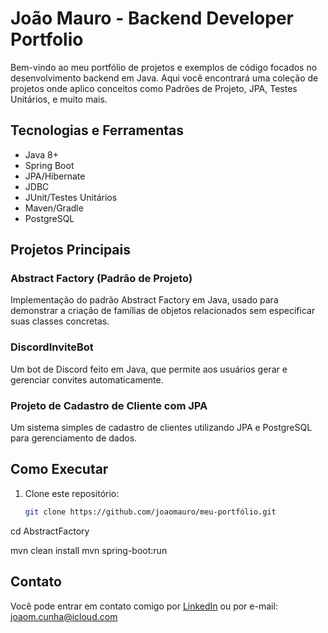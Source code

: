 # João Mauro - Backend Developer Portfolio
Bem-vindo ao meu portfólio de projetos e exemplos de código focados no desenvolvimento backend em Java. Aqui você encontrará uma coleção de projetos onde aplico conceitos como Padrões de Projeto, JPA, Testes Unitários, e muito mais.

## Tecnologias e Ferramentas
- Java 8+
- Spring Boot
- JPA/Hibernate
- JDBC
- JUnit/Testes Unitários
- Maven/Gradle
- PostgreSQL

## Projetos Principais
### Abstract Factory (Padrão de Projeto)
Implementação do padrão Abstract Factory em Java, usado para demonstrar a criação de famílias de objetos relacionados sem especificar suas classes concretas.

### DiscordInviteBot
Um bot de Discord feito em Java, que permite aos usuários gerar e gerenciar convites automaticamente.

### Projeto de Cadastro de Cliente com JPA
Um sistema simples de cadastro de clientes utilizando JPA e PostgreSQL para gerenciamento de dados.

## Como Executar
1. Clone este repositório:
   ```bash
   git clone https://github.com/joaomauro/meu-portfólio.git
cd AbstractFactory

mvn clean install
mvn spring-boot:run

## Contato
Você pode entrar em contato comigo por [LinkedIn](https://www.linkedin.com/in/joão-cunha-78583422a/) ou por e-mail: joaom.cunha@icloud.com


